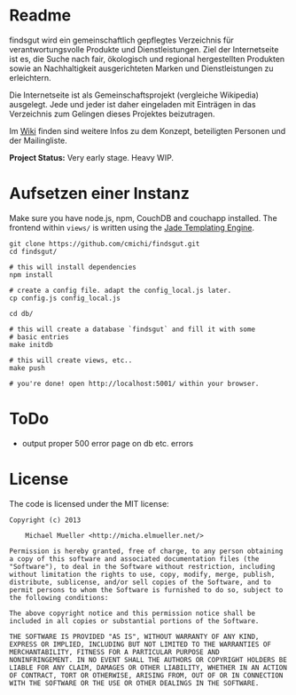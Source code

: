 # Readme

findsgut wird ein gemeinschaftlich gepflegtes Verzeichnis 
für verantwortungsvolle Produkte und Dienstleistungen. Ziel der
Internetseite ist es, die Suche nach fair, ökologisch und regional
hergestellten Produkten sowie an Nachhaltigkeit ausgerichteten Marken 
und Dienstleistungen zu erleichtern. 

Die Internetseite ist als Gemeinschaftsprojekt (vergleiche Wikipedia) 
ausgelegt. Jede und jeder ist daher eingeladen mit Einträgen in das 
Verzeichnis zum Gelingen dieses Projektes beizutragen.

Im [Wiki](http://wiki.findsgut.de) finden sind weitere Infos zu dem 
Konzept, beteiligten Personen und der Mailingliste.

**Project Status:** Very early stage. Heavy WIP.


# Aufsetzen einer Instanz

Make sure you have node.js, npm, CouchDB and couchapp installed.
The frontend within `views/` is written using the [Jade Templating
Engine](http://jade-lang.com/reference/).

	git clone https://github.com/cmichi/findsgut.git
	cd findsgut/

	# this will install dependencies
	npm install

	# create a config file. adapt the config_local.js later.
	cp config.js config_local.js

	cd db/

	# this will create a database `findsgut` and fill it with some
	# basic entries
	make initdb

	# this will create views, etc..
	make push

	# you're done! open http://localhost:5001/ within your browser.


# ToDo

* output proper 500 error page on db etc. errors


# License

The code is licensed under the MIT license:

	Copyright (c) 2013

		Michael Mueller <http://micha.elmueller.net/>

	Permission is hereby granted, free of charge, to any person obtaining
	a copy of this software and associated documentation files (the
	"Software"), to deal in the Software without restriction, including
	without limitation the rights to use, copy, modify, merge, publish,
	distribute, sublicense, and/or sell copies of the Software, and to
	permit persons to whom the Software is furnished to do so, subject to
	the following conditions:

	The above copyright notice and this permission notice shall be
	included in all copies or substantial portions of the Software.

	THE SOFTWARE IS PROVIDED "AS IS", WITHOUT WARRANTY OF ANY KIND,
	EXPRESS OR IMPLIED, INCLUDING BUT NOT LIMITED TO THE WARRANTIES OF
	MERCHANTABILITY, FITNESS FOR A PARTICULAR PURPOSE AND
	NONINFRINGEMENT. IN NO EVENT SHALL THE AUTHORS OR COPYRIGHT HOLDERS BE
	LIABLE FOR ANY CLAIM, DAMAGES OR OTHER LIABILITY, WHETHER IN AN ACTION
	OF CONTRACT, TORT OR OTHERWISE, ARISING FROM, OUT OF OR IN CONNECTION
	WITH THE SOFTWARE OR THE USE OR OTHER DEALINGS IN THE SOFTWARE.
